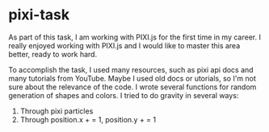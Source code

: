 # pixi-task
As part of this task, I am working with PIXI.js for the first time in my career.
I really enjoyed working with PIXI.js and I would like to master this area better, ready to work hard.


To accomplish the task, I used many resources, such as pixi api docs and many tutorials from YouTube.
Maybe I used old docs or utorials, so I'm not sure about the relevance of the code.
I wrote several functions for random generation of shapes and colors.
I tried to do gravity in several ways:
1) Through pixi particles
2) Through position.x + = 1, position.y + = 1

